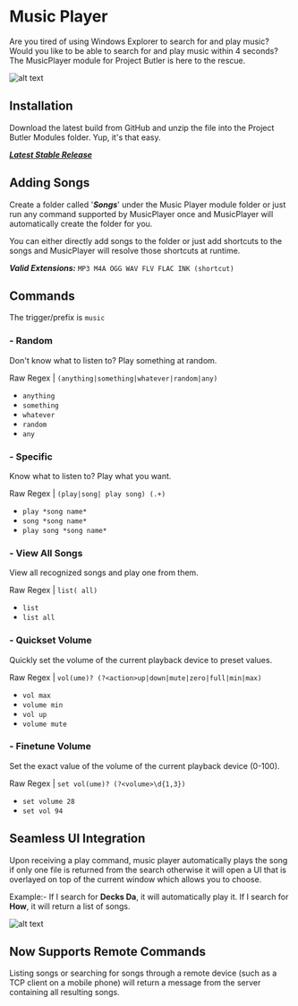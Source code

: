 # Music Player
Are you tired of using Windows Explorer to search for and play music? 
Would you like to be able to search for and play music within 4 seconds?
The MusicPlayer module for Project Butler is here to the rescue.

![alt text](http://aryanmann.com/wp-content/uploads/2017/01/AllSongs.png "All Songs")

## Installation
Download the latest build from GitHub and unzip the file into the Project Butler Modules folder. Yup, it's that easy.

[***Latest Stable Release***](https://github.com/aryan-mann/Mod-MusicPlayer/releases/tag/0.1.0)

## Adding Songs
Create a folder called '***Songs***' under the Music Player module folder 
or just run any command supported by MusicPlayer once and MusicPlayer will automatically create the folder for you. 

You can either directly add songs to the folder or just add shortcuts to the songs and MusicPlayer will resolve those
shortcuts at runtime. 

***Valid Extensions:*** ```MP3 M4A OGG WAV FLV FLAC INK (shortcut)```
## Commands

The trigger/prefix is ``music``

### - Random
Don't know what to listen to? Play something at random.

Raw Regex | ``(anything|something|whatever|random|any)``

- ```anything```
- ```something```
- ```whatever```
- ```random```
- ```any```

### - Specific
Know what to listen to? Play what you want.

Raw Regex | ``(play|song| play song) (.+)`` 

- ```play *song name*```
- ```song *song name*```
- ```play song *song name*```

### - View All Songs
View all recognized songs and play one from them.

Raw Regex | ``list( all)``

- ```list```
- ```list all```

### - Quickset Volume
Quickly set the volume of the current playback device to preset values.

Raw Regex | ``vol(ume)? (?<action>up|down|mute|zero|full|min|max)``

- ```vol max```
- ```volume min```
- ```vol up```
- ```volume mute```

### - Finetune Volume
Set the exact value of the volume of the current playback device (0-100).

Raw Regex | ``set vol(ume)? (?<volume>\d{1,3})``

- ```set volume 28```
- ```set vol 94```

## Seamless UI Integration
Upon receiving a play command, music player automatically plays the song if only one file is returned from
the search otherwise it will open a UI that is overlayed on top of the current window which allows you to choose.

Example:- If I search for **Decks Da**, it will automatically play it. If I search for **How**, it will return a list of songs.

![alt text](http://aryanmann.com/wp-content/uploads/2017/01/FilterSongsHow.png "Filtered Songs")

## Now Supports Remote Commands
Listing songs or searching for songs through a remote device (such as a TCP client on a mobile phone) will return a message from the server containing all resulting songs.
